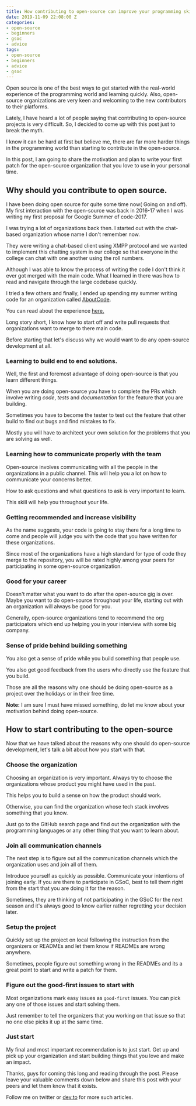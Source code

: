 ```yaml
---
title: How contributing to open-source can improve your programming skills
date: 2019-11-09 22:08:00 Z
categories:
- open-source
- beginners
- gsoc
- advice
tags:
- open-source
- beginners
- advice
- gsoc
---
```


Open source is one of the best ways to get started with the real-world experience of the programming world and learning quickly. Also, open-source organizations are very keen and welcoming to the new contributors to their platforms.

Lately, I have heard a lot of people saying that contributing to open-source projects is very difficult. So, I decided to come up with this post just to break the myth.

I know it can be hard at first but believe me, there are far more harder things in the programming world than starting to contribute in the open-source.

In this post, I am going to share the motivation and plan to write your first patch for the open-source organization that you love to use in your personal time.

## Why should you contribute to open source.

I have been doing open source for quite some time now( Going on and off). My first interaction with the open-source was back in 2016-17 when I was writing my first proposal for Google Summer of code-2017.

I was trying a lot of organizations back then. I started out with the chat-based organization whose name I don't remember now.

They were writing a chat-based client using XMPP protocol and we wanted to implement this chatting system in our college so that everyone in the college can chat with one another using the roll numbers.

Although I was able to know the process of writing the code I don't think it ever got merged with the main code. What I learned in there was how to read and navigate through the large codebase quickly.

I tried a few others and finally, I ended up spending my summer writing code for an organization called [AboutCode](https://www.nexb.com/).

You can read about the experience [here.](https://ranvir.xyz/blog/gsoc_2017/)

Long story short, I know how to start off and write pull requests that organizations want to merge to there main code.

Before starting that let's discuss why we would want to do any open-source development at all.

### Learning to build end to end solutions.

Well, the first and foremost advantage of doing open-source is that you learn different things.

When you are doing open-source you have to complete the PRs which involve writing *code*, *tests* and *documentation* for the feature that you are building.

Sometimes you have to become the tester to test out the feature that other build to find out bugs and find mistakes to fix.

Mostly you will have to architect your own solution for the problems that you are solving as well.

### Learning how to communicate properly with the team

Open-source involves communicating with all the people in the organizations in a public channel. This will help you a lot on how to communicate your concerns better.

How to ask questions and what questions to ask is very important to learn.

This skill will help you throughout your life.

### Getting recommended and increase visibility

As the name suggests, your code is going to stay there for a long time to come and people will judge you with the code that you have written for these organizations.

Since most of the organizations have a high standard for type of code they merge to the repository, you will be rated highly among your peers for participating in some open-source organization.

### Good for your career

Doesn't matter what you want to do after the open-source gig is over. Maybe you want to do open-source throughout your life, starting out with an organization will always be good for you.

Generally, open-source organizations tend to recommend the org participators which end up helping you in your interview with some big company.

### Sense of pride behind building something

You also get a sense of pride while you build something that people use.

You also get good feedback from the users who directly use the feature that you build.

Those are all the reasons why one should be doing open-source as a project over the holidays or in their free time.

**Note:** I am sure I must have missed something, do let me know about your motivation behind doing open-source.

## How to start contributing to the open-source

Now that we have talked about the reasons why one should do open-source development, let's talk a bit about how you start with that.

### Choose the organization

Choosing an organization is very important. Always try to choose the organizations whose product you might have used in the past.

This helps you to build a sense on how the product should work.

Otherwise, you can find the organization whose tech stack involves something that you know.

Just go to the GitHub search page and find out the organization with the programming languages or any other thing that you want to learn about.

### Join all communication channels

The next step is to figure out all the communication channels which the organization uses and join all of them.

Introduce yourself as quickly as possible. Communicate your intentions of joining early. If you are there to participate in GSoC, best to tell them right from the start that you are doing it for the reason.

Sometimes, they are thinking of not participating in the GSoC for the next season and it's always good to know earlier rather regretting your decision later.

### Setup the project

Quickly set up the project on local following the instruction from the organizers or READMEs and let them know if READMEs are wrong anywhere.

Sometimes, people figure out something wrong in the READMEs and its a great point to start and write a patch for them.

### Figure out the good-first issues to start with

Most organizations mark easy issues as `good-first` issues. You can pick any one of those issues and start solving them.

Just remember to tell the organizers that you working on that issue so that no one else picks it up at the same time.

### Just start

My final and most important recommendation is to just start. Get up and pick up your organization and start building things that you love and make an impact.

Thanks, guys for coming this long and reading through the post. Please leave your valuable comments down below and share this post with your peers and let them know that it exists.

Follow me on twitter or [dev.to](https://dev.to/singh1114) for more such articles.